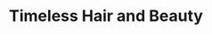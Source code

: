 ---
title: "Timeless Hair and Beauty"
url: /dalkeith/timeless-hair-and-beauty/
shop: hairdresser
---